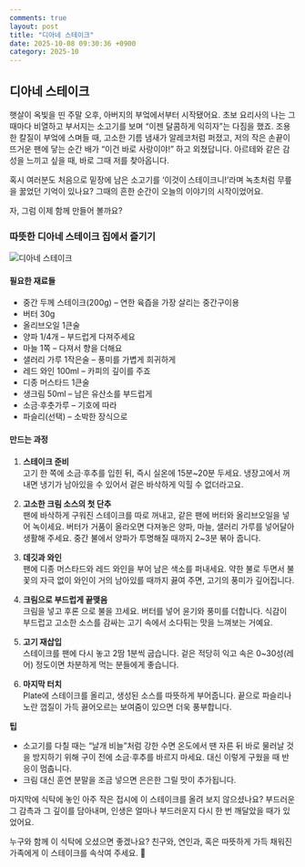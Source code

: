 ```yaml
---
comments: true
layout: post
title: "디아네 스테이크"
date: 2025-10-08 09:30:36 +0900
category: 2025-10
---
```


## 디아네 스테이크  

햇살이 옥빛을 띤 주말 오후, 아버지의 부엌에서부터 시작됐어요. 초보 요리사의 나는 그때마다 비열하고 부서지는 소고기를 보며 “이젠 달콤하게 익히자”는 다짐을 했죠. 조용한 칼질이 부엌에 스며들 때, 고소한 기름 냄새가 알레코처럼 퍼졌고, 저의 작은 손끝이 뜨거운 팬에 닿는 순간 배가 “이건 바로 사랑이야!” 하고 외쳤답니다. 아르테와 같은 감성을 느끼고 싶을 때, 바로 그때 저를 찾아옵니다.  

혹시 여러분도 처음으로 밑장에 남은 소고기를 ‘이것이 스테이크니!’라며 녹초처럼 무릎을 꿇었던 기억이 있나요? 그때의 흔한 순간이 오늘의 이야기의 시작이었어요.  

자, 그럼 이제 함께 만들어 볼까요?  

### 따뜻한 디아네 스테이크 집에서 즐기기  

![디아네 스테이크](https://www.themealdb.com/images/media/meals/vussxq1511882648.jpg)  

#### 필요한 재료들  
- 중간 두께 스테이크(200g) – 연한 육즙을 가장 살리는 중간구이용  
- 버터 30g  
- 올리브오일 1큰술  
- 양파 1/4개 – 부드럽게 다져주세요  
- 마늘 1쪽 – 다져서 향을 더해요  
- 샐러리 가루 1작은술 – 풍미를 가볍게 희귀하게  
- 레드 와인 100ml – 카피의 깊이를 주죠  
- 디종 머스타드 1큰술  
- 생크림 50ml – 남은 유산소를 부드럽게  
- 소금·후춧가루 – 기호에 따라  
- 파슬리(선택) – 소박한 장식으로  

#### 만드는 과정  

1. **스테이크 준비**  
   고기 한 쪽에 소금·후추를 입힌 뒤, 즉시 실온에 15분~20분 두세요. 냉장고에서 꺼내면 냉기가 남아있을 수 있어서 겉은 바삭하게 익힐 수 없더라고요.  

2. **고소한 크림 소스의 첫 단추**  
   팬에 바삭하게 구워진 스테이크를 따로 꺼내고, 같은 팬에 버터와 올리브오일을 넣어 녹이세요. 버터가 거품이 올라오면 다져놓은 양파, 마늘, 샐러리 가루를 넣어달아 생활해 주세요. 중간 불에서 양파가 투명해질 때까지 2~3분 볶아 줍니다.  

3. **데깃과 와인**  
   팬에 디종 머스타드와 레드 와인을 부어 남은 색소를 퍼내세요. 약한 불로 두면서 불꽃의 자극 없이 와인이 거의 남아있를 때까지 끓여 주면, 고기의 풍미가 깊어집니다.  

4. **크림으로 부드럽게 끝맺음**  
   크림을 넣고 후론 으로 불을 끄세요. 버터를 넣어 윤기와 풍미를 더합니다. 식감이 부드럽고 고소한 소스를 감싸는 고기 속에서 소다튀는 맛을 느껴보는 거예요.  

5. **고기 재삽입**  
   스테이크를 팬에 다시 놓고 2땀 1분씩 굽습니다. 겉은 적당히 익고 속은 0~30성(레어) 정도이면 차분하게 먹는 분들에게 좋습니다.  

6. **마지막 터치**  
   Plate에 스테이크를 올리고, 생성된 소스를 따뜻하게 부어줍니다. 끝으로 파슬리나 노란 껍질이 가득 끓어오르는 보여줌이 있으면 더욱 풍부합니다.  

**팁**  
- 소고기를 다칠 때는 “날개 비늘”처럼 강한 수면 온도에서 땐 자른 뒤 바로 물러날 것을 방지하기 위해 구이 전에 소금·후추를 바르지 마세요. 대신 이렇게 구웠을 때 반응이 멈춥니다.  
- 크림 대신 훈연 분말을 조금 넣으면 은은한 그릴 맛이 추가됩니다.  

마지막에 식탁에 놓인 아주 작은 접시에 이 스테이크를 올려 보지 않으셨나요? 부드러운 그 감촉과 그 깊이를 담아내며, 인생은 얼마나 부드러운지 다시 한 번 깨달았을 때가 있었어요.  

누구와 함께 이 식탁에 오셨으면 좋겠나요? 친구와, 연인과, 혹은 따뜻하게 가득 채워진 가족에게 이 스테이크를 속삭여 주세요. 💬